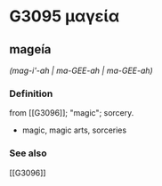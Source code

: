 # G3095 μαγεία

## mageía

_(mag-i'-ah | ma-GEE-ah | ma-GEE-ah)_

### Definition

from [[G3096]]; "magic"; sorcery.

- magic, magic arts, sorceries

### See also

[[G3096]]

